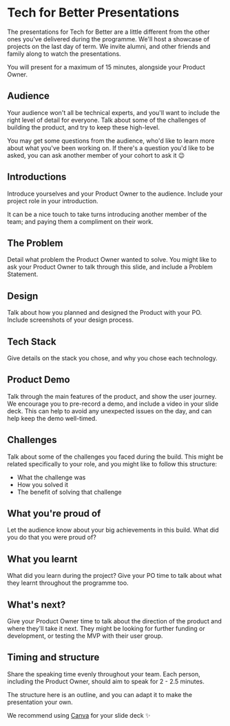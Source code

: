 # Tech for Better Presentations

The presentations for Tech for Better are a little different from the other ones you've delivered during the programme. We'll host a showcase of projects on the last day of term. We invite alumni, and other friends and family along to watch the presentations.

You will present for a maximum of 15 minutes, alongside your Product Owner.

## Audience

Your audience won't all be technical experts, and you'll want to include the right level of detail for everyone. Talk about some of the challenges of building the product, and try to keep these high-level.

You may get some questions from the audience, who'd like to learn more about what you've been working on. If there's a question you'd like to be asked, you can ask another member of your cohort to ask it 😉

## Introductions

Introduce yourselves and your Product Owner to the audience. Include your project role in your introduction.

It can be a nice touch to take turns introducing another member of the team; and paying them a compliment on their work.

## The Problem

Detail what problem the Product Owner wanted to solve. You might like to ask your Product Owner to talk through this slide, and include a Problem Statement.

## Design

Talk about how you planned and designed the Product with your PO. Include screenshots of your design process.

## Tech Stack

Give details on the stack you chose, and why you chose each technology.

## Product Demo

Talk through the main features of the product, and show the user journey. We encourage you to pre-record a demo, and include a video in your slide deck. This can help to avoid any unexpected issues on the day, and can help keep the demo well-timed.

## Challenges

Talk about some of the challenges you faced during the build. This might be related specifically to your role, and you might like to follow this structure:

- What the challenge was
- How you solved it
- The benefit of solving that challenge

## What you're proud of

Let the audience know about your big achievements in this build. What did you do that you were proud of?

## What you learnt

What did you learn during the project? Give your PO time to talk about what they learnt throughout the programme too.

## What's next?

Give your Product Owner time to talk about the direction of the product and where they'll take it next. They might be looking for further funding or development, or testing the MVP with their user group.

## Timing and structure

Share the speaking time evenly throughout your team. Each person, including the Product Owner, should aim to speak for 2 - 2.5 minutes.

The structure here is an outline, and you can adapt it to make the presentation your own.

We recommend using [Canva](https://www.canva.com) for your slide deck ✨
